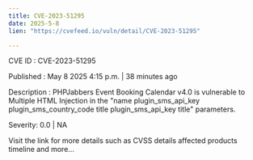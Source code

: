 ```yaml
---
title: CVE-2023-51295
date: 2025-5-8
lien: "https://cvefeed.io/vuln/detail/CVE-2023-51295"

---
```


CVE ID : CVE-2023-51295

Published :  May 8
2025
4:15 p.m. | 38 minutes ago

Description : PHPJabbers Event Booking Calendar v4.0 is vulnerable to Multiple HTML Injection in the "name
plugin_sms_api_key
plugin_sms_country_code
title
plugin_sms_api_key
title" parameters.

Severity: 0.0 | NA

Visit the link for more details
such as CVSS details
affected products
timeline
and more...
